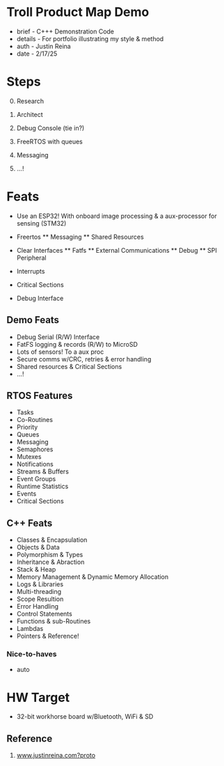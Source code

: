 # Troll Product Map Demo

* brief - C+++ Demonstration Code
* details - For portfolio illustrating my style & method
* auth - Justin Reina
* date - 2/17/25


# Steps

0. Research

1. Architect

2. Debug Console (tie in?)

3. FreeRTOS with queues

4. Messaging

5. ...!

# Feats

* Use an ESP32! With onboard image processing & a aux-processor for sensing (STM32)

* Freertos
** Messaging
** Shared Resources

* Clear Interfaces
** Fatfs
** External Communications
** Debug
** SPI Peripheral

* Interrupts

* Critical Sections

* Debug Interface

## Demo Feats

* Debug Serial (R/W) Interface
* FatFS logging & records (R/W) to MicroSD
* Lots of sensors! To a aux proc
* Secure comms w/CRC, retries & error handling
* Shared resources & Critical Sections
* ...!

## RTOS Features

* Tasks
* Co-Routines
* Priority
* Queues 
* Messaging
* Semaphores
* Mutexes
* Notifications
* Streams & Buffers
* Event Groups
* Runtime Statistics
* Events
* Critical Sections

## C++ Feats

* Classes & Encapsulation
* Objects & Data
* Polymorphism & Types
* Inheritance & Abraction
* Stack & Heap
* Memory Management & Dynamic Memory Allocation
* Logs & Libraries
* Multi-threading
* Scope Resultion
* Error Handling
* Control Statements
* Functions & sub-Routines
* Lambdas
* Pointers & Reference!

### Nice-to-haves

* auto

# HW Target

* 32-bit workhorse board w/Bluetooth, WiFi & SD

## Reference

1. www.justinreina.com?proto
	

